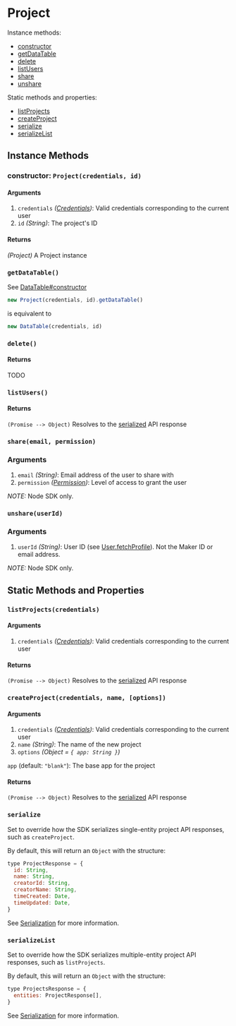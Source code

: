 # Project

Instance methods:

* [constructor](Project.md#constructor)
* [getDataTable](Project.md#getdatatable)
* [delete](Project.md#delete)
* [listUsers](Project.md#listusers)
* [share](Project.md#share)
* [unshare](Project.md#share)

Static methods and properties:

* [listProjects](Project.md#listprojects)
* [createProject](Project.md#createproject)
* [serialize](Project.md#serialize)
* [serializeList](Project.md#serializelist)

## Instance Methods

### <a id="constructor"></a>constructor: `Project(credentials, id)`

#### Arguments

1. `credentials` *([Credentials](../Glossary.md#credentials))*: Valid
credentials corresponding to the current user
1. `id` *(String)*: The project's ID

#### Returns

*(Project)* A Project instance

### <a id="getdatatable"></a>`getDataTable()`

See [DataTable#constructor](./DataTable.md#constructor)

```js
new Project(credentials, id).getDataTable()
```

is equivalent to

```js
new DataTable(credentials, id)
```

### <a id="delete"></a>`delete()`

#### Returns

TODO

### <a id="listusers"></a>`listUsers()`

#### Returns

`(Promise --> Object)` Resolves to the [serialized](User.md#serializeList)
API response

### <a id="share"></a>`share(email, permission)`

### Arguments

1. `email` *(String)*: Email address of the user to share with
1. `permission` *([Permission](../Glossary.md#permissions))*: Level of
access to grant the user

_NOTE:_ Node SDK only.

### <a id="unshare"></a>`unshare(userId)`

### Arguments

1. `userId` *(String)*: User ID (see [User.fetchProfile](User.md#fetchProfile)).
Not the Maker ID or email address.

_NOTE:_ Node SDK only.

## Static Methods and Properties

### <a id="listprojects"></a>`listProjects(credentials)`

#### Arguments

1. `credentials` *([Credentials](../Glossary.md#credentials))*: Valid
credentials corresponding to the current user

#### Returns

`(Promise --> Object)` Resolves to the [serialized](Project.md#serializelist)
API response

### <a id="createproject"></a>`createProject(credentials, name, [options])`

#### Arguments

1. `credentials` *([Credentials](../Glossary.md#credentials))*: Valid
credentials corresponding to the current user
1. `name` *(String)*: The name of the new project
1. `options` *(Object = `{ app: String }`)*

  `app` (default: `"blank"`): The base app for the project

#### Returns

`(Promise --> Object)` Resolves to the [serialized](Project.md#serialize) API
response

### <a id="serialize"></a>`serialize`

Set to override how the SDK serializes single-entity project API responses, such
as `createProject`.

By default, this will return an `Object` with the structure:

```js
type ProjectResponse = {
  id: String,
  name: String,
  creatorId: String,
  creatorName: String,
  timeCreated: Date,
  timeUpdated: Date,
}
```
<!-- TODO: remove disabled -->

See [Serialization](../advanced/Serialization.md) for more information.

### <a id="serializelist"></a>`serializeList`

Set to override how the SDK serializes multiple-entity project API responses,
such as `listProjects`.

By default, this will return an `Object` with the structure:

```js
type ProjectsResponse = {
  entities: ProjectResponse[],
}
```

See [Serialization](../advanced/Serialization.md) for more information.
